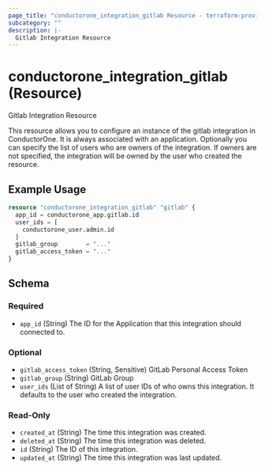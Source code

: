 ```yaml
---
page_title: "conductorone_integration_gitlab Resource - terraform-provider-conductorone"
subcategory: ""
description: |-
  Gitlab Integration Resource
---
```


# conductorone_integration_gitlab (Resource)

Gitlab Integration Resource

This resource allows you to configure an instance of the gitlab integration in ConductorOne.
It is always associated with an application. Optionally you can specify the list of users who are owners of the integration.
If owners are not specified, the integration will be owned by the user who created the resource.

## Example Usage

```terraform
resource "conductorone_integration_gitlab" "gitlab" {
  app_id = conductorone_app.gitlab.id
  user_ids = [
    conductorone_user.admin.id
  ]
  gitlab_group        = "..."
  gitlab_access_token = "..."
}
```

<!-- schema generated by tfplugindocs -->
## Schema

### Required

- `app_id` (String) The ID for the Application that this integration should connected to.

### Optional

- `gitlab_access_token` (String, Sensitive) GitLab Personal Access Token
- `gitlab_group` (String) GitLab Group
- `user_ids` (List of String) A list of user IDs of who owns this integration. It defaults to the user who created the integration.

### Read-Only

- `created_at` (String) The time this integration was created.
- `deleted_at` (String) The time this integration was deleted.
- `id` (String) The ID of this integration.
- `updated_at` (String) The time this integration was last updated.

